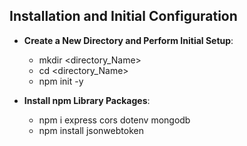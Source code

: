 ## Installation and Initial Configuration

- **Create a New Directory and Perform Initial Setup**: 
  - mkdir <directory_Name> 
  - cd <directory_Name> 
  - npm init -y

- **Install npm Library Packages**: 
  - npm i express cors dotenv mongodb
  - npm install jsonwebtoken
  

